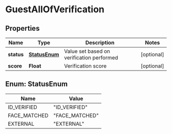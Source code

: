 

# GuestAllOfVerification


## Properties

| Name | Type | Description | Notes |
|------------ | ------------- | ------------- | -------------|
|**status** | [**StatusEnum**](#StatusEnum) | Value set based on verification performed |  [optional] |
|**score** | **Float** | Verification score |  [optional] |



## Enum: StatusEnum

| Name | Value |
|---- | -----|
| ID_VERIFIED | &quot;ID_VERIFIED&quot; |
| FACE_MATCHED | &quot;FACE_MATCHED&quot; |
| EXTERNAL | &quot;EXTERNAL&quot; |



